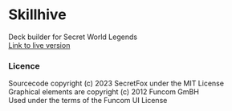 # Skillhive
Deck builder for Secret World Legends  
[Link to live version](https://SecretFox.github.io)  


### Licence
Sourcecode copyright (c) 2023 SecretFox under the MIT License  
Graphical elements are copyright (c) 2012 Funcom GmBH  
Used under the terms of the Funcom UI License  
